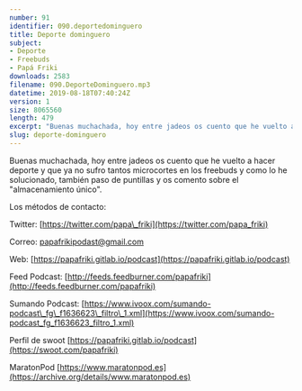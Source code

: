 ```yaml
---
number: 91
identifier: 090.deportedominguero
title: Deporte dominguero
subject:
- Deporte
- Freebuds
- Papá Friki
downloads: 2583
filename: 090.DeporteDominguero.mp3
datetime: 2019-08-18T07:40:24Z
version: 1
size: 8065560
length: 479
excerpt: "Buenas muchachada, hoy entre jadeos os cuento que he vuelto a hacer deporte y que ya no sufro tantos microcortes en los freebuds y como lo he solucionado, también paso de puntillas y os comento sobre el \"almacenamiento único\".\n\nLos métodos de contacto:  \n\nTwitter: [https://twitter.com/papa\\_friki](https://twitter.com/papa_friki)\n\nCorreo: [papafrikipodast@gmail.com](https://archive.org/details/papafrikipodast@gmail.com)\n\nWeb: [https://papafriki.gitlab.io/podcast](https://papafriki.gitlab.io/podcast)\n\nFeed Podcast: [http://feeds.feedburner.com/papafriki](http://feeds.feedburner.com/papafriki)\n\nSumando Podcast: [https://www.ivoox.com/sumando-podcast\\_fg\\_f1636623\\_filtro\\_1.xml](https://www.ivoox.com/sumando-podcast_fg_f1636623_filtro_1.xml)\n\nPerfil de swoot [https://papafriki.gitlab.io/podcast](https://swoot.com/papafriki)\n\nMaratonPod [https://www.maratonpod.es](https://archive.org/details/www.maratonpod.es)"
slug: deporte-dominguero
---
```

Buenas muchachada, hoy entre jadeos os cuento que he vuelto a hacer deporte y que ya no sufro tantos microcortes en los freebuds y como lo he solucionado, también paso de puntillas y os comento sobre el "almacenamiento único".

Los métodos de contacto:

Twitter: [https://twitter.com/papa\_friki](https://twitter.com/papa_friki)

Correo: [papafrikipodast@gmail.com](https://archive.org/details/papafrikipodast@gmail.com)

Web: [https://papafriki.gitlab.io/podcast](https://papafriki.gitlab.io/podcast)

Feed Podcast: [http://feeds.feedburner.com/papafriki](http://feeds.feedburner.com/papafriki)

Sumando Podcast: [https://www.ivoox.com/sumando-podcast\_fg\_f1636623\_filtro\_1.xml](https://www.ivoox.com/sumando-podcast_fg_f1636623_filtro_1.xml)

Perfil de swoot [https://papafriki.gitlab.io/podcast](https://swoot.com/papafriki)

MaratonPod [https://www.maratonpod.es](https://archive.org/details/www.maratonpod.es)
